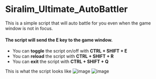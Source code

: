 # Siralim_Ultimate_AutoBattler
This is a simple script that will auto battle for you even when the game window is not in focus.

#### The script will send the E key to the game window.
- You can **toggle** the script on/off with **CTRL + SHIFT + E**
- You can **reload** the script with **CTRL + SHIFT + R**
- You can **exit** the script with **CTRL + SHIFT + Q**

This is what the script looks like
![image](https://github.com/user-attachments/assets/e88d76b9-6128-4953-9ee1-0a9338b07adc)
![image](https://github.com/user-attachments/assets/bd691579-1d7f-416f-af7d-315ac88054c1)

